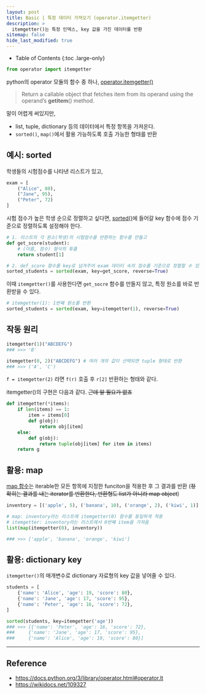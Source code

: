 ```yaml
---
layout: post
title: Basic | 특정 데이터 가져오기 (operator.itemgetter)
description: >
  itemgetter()는 특정 인덱스, key 값을 가진 데이터를 반환
sitemap: false
hide_last_modified: true
---
```


- Table of Contents
{:toc .large-only}

~~~python
from operator import itemgetter
~~~



python의 operator 모듈의 함수 중 하나, [operator.itemgetter()](https://docs.python.org/3/library/operator.html#operator.itemgetter)


> Return a callable object that fetches item from its operand using the operand’s __getitem__() method.

말이 어렵게 써있지만,

- list, tuple, dictionary 등의 데이터에서 특정 항목을 가져온다.
- `sorted()`, `map()`에서 활용 가능하도록 호출 가능한 형태를 반환


## 예시: sorted

학생들의 시험점수를 나타낸 리스트가 있고,  

~~~python
exam = [
    ("Alice", 80),
    ("Jane", 95),
    ("Peter", 72)
]
~~~

시험 점수가 높은 학생 순으로 정렬하고 싶다면, [sorted()](https://docs.python.org/ko/3/library/functions.html#sorted)에 들어갈 key 함수에 점수 기준으로 정렬하도록 설정해야 한다.

~~~python
# 1. 리스트의 각 원소(학생)의 시험점수를 반환하는 함수를 만들고
def get_score(student):
    # (이름, 점수) 형식의 튜플
    return student[1]

# 2. def_score 함수를 key로 넘겨주어 exam 데이터 속의 점수를 기준으로 정렬할 수 있도록 한다.
sorted_students = sorted(exam, key=get_score, reverse=True)
~~~

이때 `itemgetter()`를 사용한다면 `get_socre` 함수를 만들지 않고, 특정 원소를 바로 반환받을 수 있다.

~~~python
# itemgetter(1): 1번째 원소를 반환
sorted_students = sorted(exam, key=itemgetter(1), reverse=True)
~~~

## 작동 원리

~~~python
itemgetter(1)("ABCDEFG")
### >>> 'B'

itemgetter(0, 2)("ABCDEFG") # 여러 개의 값이 선택되면 tuple 형태로 반환
### >>> ('A', 'C')
~~~

`f = itemgetter(2)` 라면 `f(r)` 호출 후 `r[2]` 반환하는 형태와 같다.


itemgetter()의 구현은 다음과 같다. ~~근데 알 필요가 없죠~~
~~~python
def itemgetter(*items):
    if len(items) == 1:
        item = items[0]
        def g(obj):
            return obj[item]
    else:
        def g(obj):
            return tuple(obj[item] for item in items)
    return g
~~~

## 활용: map

[map 함수](https://docs.python.org/ko/3/library/functions.html#map)는 iterable한 모든 항목에 지정한 funciton을 적용한 후 그 결과를 반환 (~~정확히는 결과를 내는 iterator를 반환한다, 반환형도 list가 아니라 map object~~)


~~~python
inventory = [('apple', 5), ('banana', 10), ('orange', 2), ('kiwi', 1)]

# map: inventory라는 리스트에 itemgetter(0) 함수를 동일하게 적용
# itemgetter: inventory라는 리스트에서 0번째 item을 가져옴
list(map(itemgetter(0), inventory))

### >>> ['apple', 'banana', 'orange', 'kiwi']

~~~

## 활용: dictionary key

`itemgetter()`의 매개변수로 dictionary 자료형의 key 값을 넣어줄 수 있다.

~~~python
students = [
    {'name': 'Alice', 'age': 19, 'score': 80},
    {'name': 'Jane', 'age': 17, 'score': 95},
    {'name': 'Peter', 'age': 16, 'score': 72},
]

sorted(students, key=itemgetter('age'))
### >>> [{'name': 'Peter', 'age': 16, 'score': 72},
###     {'name': 'Jane', 'age': 17, 'score': 95},
###     {'name': 'Alice', 'age': 19, 'score': 80}]

~~~


---

## Reference
- https://docs.python.org/3/library/operator.html#operator.lt
- https://wikidocs.net/109327